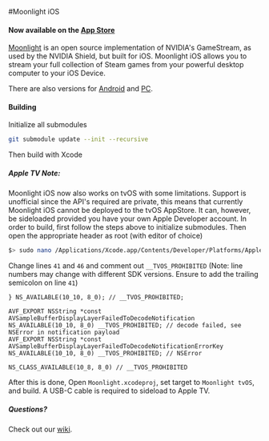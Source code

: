#Moonlight iOS

#### Now available on the [App Store](https://itunes.apple.com/us/app/moonlight-game-streaming/id1000551566?mt=8)

[Moonlight](http://moonlight-stream.com) is an open source implementation of NVIDIA's GameStream, as used by the NVIDIA Shield, but built for iOS. Moonlight iOS allows you to stream your full collection of Steam games from
your powerful desktop computer to your iOS Device.

There are also versions for [Android](https://github.com/moonlight-stream/moonlight-android) and [PC](https://github.com/moonlight-stream/moonlight-pc).

#### Building
Initialize all submodules
```bash
git submodule update --init --recursive
```
Then build with Xcode


##### Apple TV Note:
Moonlight iOS now also works on tvOS with some limitations.  Support is unofficial since the API's required are private, this means that currently Moonlight iOS cannot be deployed to the tvOS AppStore.  It can, however, be sideloaded provided you have your own Apple Developer account.
In order to build, first follow the steps above to initialize submodules.
Then open the appropriate header as root (with editor of choice)
```bash
$> sudo nano /Applications/Xcode.app/Contents/Developer/Platforms/AppleTVOS.platform/Developer/SDKs/AppleTVOS.sdk/System/Library/Frameworks/AVFoundation.framework/Headers/AVSampleBufferDisplayLayer.h
```

Change lines `41` and `46` and comment out `__TVOS_PROHIBITED` (Note: line numbers may change with different SDK versions.  Ensure to add the trailing semicolon on line `41`)
```objc
} NS_AVAILABLE(10_10, 8_0); // __TVOS_PROHIBITED;

AVF_EXPORT NSString *const AVSampleBufferDisplayLayerFailedToDecodeNotification NS_AVAILABLE(10_10, 8_0) __TVOS_PROHIBITED; // decode failed, see NSError in notification payload
AVF_EXPORT NSString *const AVSampleBufferDisplayLayerFailedToDecodeNotificationErrorKey NS_AVAILABLE(10_10, 8_0) __TVOS_PROHIBITED; // NSError

NS_CLASS_AVAILABLE(10_8, 8_0) // __TVOS_PROHIBITED
```

After this is done, Open `Moonlight.xcodeproj`, set target to `Moonlight tvOS`, and build.
A USB-C cable is required to sideload to Apple TV.




##### Questions?
Check out our [wiki](https://github.com/moonlight-stream/moonlight-android/wiki).
